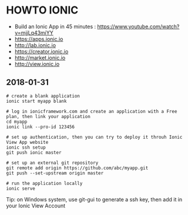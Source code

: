 # HOWTO IONIC

- Build an Ionic App in 45 minutes : https://www.youtube.com/watch?v=mjjLq43miYY
- https://apps.ionic.io
- http://lab.ionic.io
- https://creator.ionic.io
- http://market.ionic.io
- http://view.ionic.io


## 2018-01-31

```
# create a blank application
ionic start myapp blank

# log in ionicframework.com and create an application with a Free plan, then link your application
cd myapp
ionic link --pro-id 123456

# set up authentication, then you can try to deploy it throuh Ionic View App website
ionic ssh setup
git push ionic master

# set up an external git repository
git remote add origin https://github.com/abc/myapp.git
git push --set-upstream origin master

# run the application locally
ionic serve
```

Tip: on Windows system, use git-gui to generate a ssh key, then add it in your Ionic View Account
